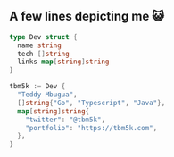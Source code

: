 A few lines depicting me 😺 
---------------------------
```go
type Dev struct {
  name string
  tech []string
  links map[string]string
} 

tbm5k := Dev {
  "Teddy Mbugua", 
  []string{"Go", "Typescript", "Java"},
  map[string]string{
    "twitter": "@tbm5k",
    "portfolio": "https://tbm5k.com",
  },
}
```
